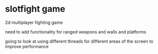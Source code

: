 # slotfight game
 2d multiplayer fighting game

 need to add functionality for ranged weapons and walls and platforms

going to look at using different threads for different areas of the screen to improve performance
